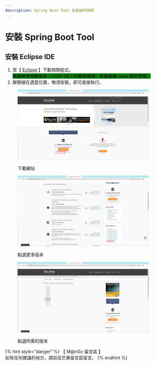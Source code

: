 ```yaml
---
description: Spring Boot Tool 安裝操作說明
---
```


# 安裝 Spring Boot Tool

## 安裝 Eclipse IDE

1. 至【 [Eclipse](https://www.eclipse.org/downloads/) 】下載相關程式。\
   <mark style="background-color:green;">本讀者使用舊版本 ( 2020-09 ) 的開發環境，來做後續 Java 程式使用。</mark>
2. 解壓縮在適當位置，無須安裝，即可直接執行。

<div>

<figure><img src="../../../../../.gitbook/assets/0016.png" alt=""><figcaption><p>下載網站</p></figcaption></figure>

 

<figure><img src="../../../../../.gitbook/assets/0017.png" alt=""><figcaption><p>點選更多版本</p></figcaption></figure>

 

<figure><img src="../../../../../.gitbook/assets/0018.png" alt=""><figcaption><p>點選所需的版本</p></figcaption></figure>

</div>



{% hint style="danger" %}
【 M@nGo 留言區 】\
如有任何建議的地方，請前往芒果留言區留言。
{% endhint %}
